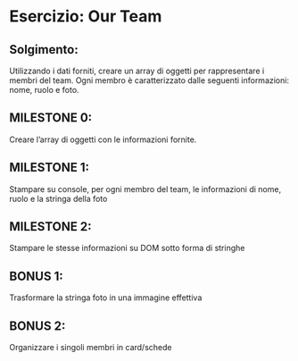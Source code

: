 Esercizio: Our Team
===

## Solgimento:
Utilizzando i dati forniti, creare un array di oggetti per rappresentare i membri del team.
Ogni membro è caratterizzato dalle seguenti informazioni: nome, ruolo e foto.
## MILESTONE 0:
Creare l’array di oggetti con le informazioni fornite.
## MILESTONE 1:
Stampare su console, per ogni membro del team, le informazioni di nome, ruolo e la stringa della foto
## MILESTONE 2:
Stampare le stesse informazioni su DOM sotto forma di stringhe
## BONUS 1:
Trasformare la stringa foto in una immagine effettiva
## BONUS 2:
Organizzare i singoli membri in card/schede